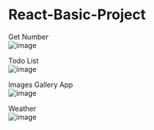 # React-Basic-Project
Get Number
<br />
![image](https://user-images.githubusercontent.com/110727274/206787270-90468616-6041-49b9-83c8-2d74539cfd05.png)
<br/>

Todo List
<br />
![image](https://user-images.githubusercontent.com/110727274/206787120-34ccc0ac-78dc-4ca8-967a-768b5b5f5ac5.png)
<br />

Images Gallery App
<br />
![image](https://user-images.githubusercontent.com/110727274/207149222-8b5899bd-e44e-4a51-a26f-77e3cd4e82ac.png)
<br />

Weather
<br />
![image](https://user-images.githubusercontent.com/110727274/207712259-50732301-7e0f-48ee-b5f0-0bda3ef535e5.png)
<br />
